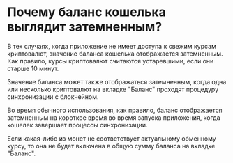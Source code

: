 # Почему баланс кошелька выглядит затемненным?

В тех случаях, когда приложение не имеет доступа к свежим курсам криптовалют, значение баланса кошелька отображается затемненным. Как правило, курсы криптовалют считаются устаревшими, если они старше 10 минут.

Значение баланса может также отображаться затемненным, когда одна или несколько криптовалют на вкладке "Баланс" проходят процедуру синхронизации с блокчейном.

Во время обычного использования, как правило, баланс отображается затемненным на короткое время во время запуска приложения, когда кошелек завершает процессы синхронизации.

Если какая-либо из монет не соответствует актуальному обменному курсу, то она не будет включена в общую сумму баланса на вкладке "Баланс".

